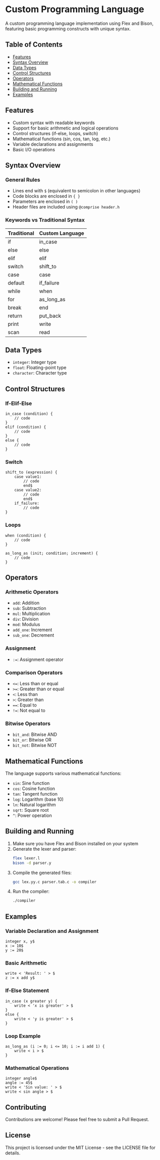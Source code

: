 # Custom Programming Language

A custom programming language implementation using Flex and Bison, featuring basic programming constructs with unique syntax.

## Table of Contents
- [Features](#features)
- [Syntax Overview](#syntax-overview)
- [Data Types](#data-types)
- [Control Structures](#control-structures)
- [Operators](#operators)
- [Mathematical Functions](#mathematical-functions)
- [Building and Running](#building-and-running)
- [Examples](#examples)

## Features

- Custom syntax with readable keywords
- Support for basic arithmetic and logical operations
- Control structures (if-else, loops, switch)
- Mathematical functions (sin, cos, tan, log, etc.)
- Variable declarations and assignments
- Basic I/O operations

## Syntax Overview

### General Rules
- Lines end with `$` (equivalent to semicolon in other languages)
- Code blocks are enclosed in `{ }`
- Parameters are enclosed in `( )`
- Header files are included using `@comprise header.h`

### Keywords vs Traditional Syntax

| Traditional | Custom Language |
|------------|----------------|
| if         | in_case        |
| else       | else           |
| elif       | elif           |
| switch     | shift_to       |
| case       | case           |
| default    | if_failure     |
| while      | when           |
| for        | as_long_as     |
| break      | end            |
| return     | put_back       |
| print      | write         |
| scan       | read          |

## Data Types

- `integer`: Integer type
- `float`: Floating-point type
- `character`: Character type

## Control Structures

### If-Elif-Else
```
in_case (condition) {
    // code
}
elif (condition) {
    // code
}
else {
    // code
}
```

### Switch
```
shift_to (expression) {
    case value1:
        // code
        end$
    case value2:
        // code
        end$
    if_failure:
        // code
}
```

### Loops
```
when (condition) {
    // code
}

as_long_as (init; condition; increment) {
    // code
}
```

## Operators

### Arithmetic Operators
- `add`: Addition
- `sub`: Subtraction
- `mul`: Multiplication
- `div`: Division
- `mod`: Modulus
- `add_one`: Increment
- `sub_one`: Decrement

### Assignment
- `:=`: Assignment operator

### Comparison Operators
- `<=`: Less than or equal
- `>=`: Greater than or equal
- `<`: Less than
- `>`: Greater than
- `==`: Equal to
- `!=`: Not equal to

### Bitwise Operators
- `bit_and`: Bitwise AND
- `bit_or`: Bitwise OR
- `bit_not`: Bitwise NOT

## Mathematical Functions

The language supports various mathematical functions:
- `sin`: Sine function
- `cos`: Cosine function
- `tan`: Tangent function
- `log`: Logarithm (base 10)
- `ln`: Natural logarithm
- `sqrt`: Square root
- `^`: Power operation

## Building and Running

1. Make sure you have Flex and Bison installed on your system
2. Generate the lexer and parser:
   ```bash
   flex lexer.l
   bison -d parser.y
   ```
3. Compile the generated files:
   ```bash
   gcc lex.yy.c parser.tab.c -o compiler
   ```
4. Run the compiler:
   ```bash
   ./compiler
   ```

## Examples

### Variable Declaration and Assignment
```
integer x, y$
x := 10$
y := 20$
```

### Basic Arithmetic
```
write < 'Result: ' > $
z := x add y$
```

### If-Else Statement
```
in_case (x greater y) {
    write < 'x is greater' > $
}
else {
    write < 'y is greater' > $
}
```

### Loop Example
```
as_long_as (i := 0; i <= 10; i := i add 1) {
    write < i > $
}
```

### Mathematical Operations
```
integer angle$
angle := 45$
write < 'Sin value: ' > $
write < sin angle > $
```

## Contributing

Contributions are welcome! Please feel free to submit a Pull Request.

## License

This project is licensed under the MIT License - see the LICENSE file for details.
